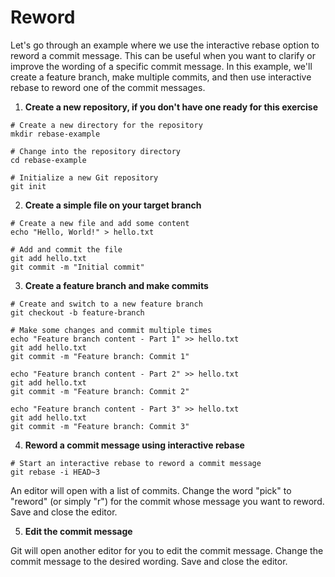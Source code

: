 # Reword

Let's go through an example where we use the interactive rebase option to reword a commit message. This can be useful when you want to clarify or improve the wording of a specific commit message. In this example, we'll create a feature branch, make multiple commits, and then use interactive rebase to reword one of the commit messages.


1. **Create a new repository, if you don't have one ready for this exercise**

```shell
# Create a new directory for the repository
mkdir rebase-example

# Change into the repository directory
cd rebase-example

# Initialize a new Git repository
git init
```

2. **Create a simple file on your target branch**

```shell
# Create a new file and add some content
echo "Hello, World!" > hello.txt

# Add and commit the file
git add hello.txt
git commit -m "Initial commit"
```

3. **Create a feature branch and make commits**

```shell
# Create and switch to a new feature branch
git checkout -b feature-branch

# Make some changes and commit multiple times
echo "Feature branch content - Part 1" >> hello.txt
git add hello.txt
git commit -m "Feature branch: Commit 1"

echo "Feature branch content - Part 2" >> hello.txt
git add hello.txt
git commit -m "Feature branch: Commit 2"

echo "Feature branch content - Part 3" >> hello.txt
git add hello.txt
git commit -m "Feature branch: Commit 3"
```

4. **Reword a commit message using interactive rebase**

```shell
# Start an interactive rebase to reword a commit message
git rebase -i HEAD~3
```

An editor will open with a list of commits. Change the word "pick" to "reword" (or simply "r") for the commit whose message you want to reword. Save and close the editor.

5. **Edit the commit message**

Git will open another editor for you to edit the commit message. Change the commit message to the desired wording. Save and close the editor.
